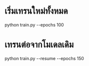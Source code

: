 # เริ่มเทรนใหม่ทั้งหมด
python train.py --epochs 100

# เทรนต่อจากโมเดลเดิม
python train.py --resume --epochs 150
